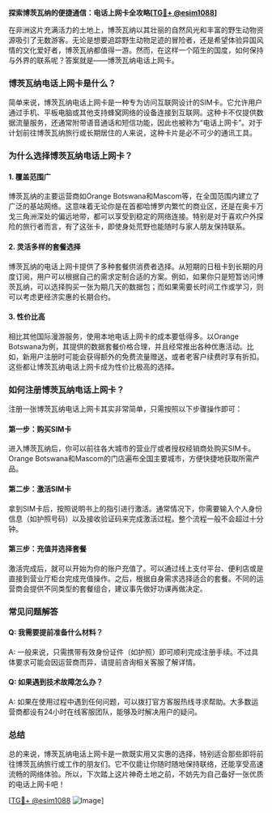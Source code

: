 **探索博茨瓦纳的便捷通信：电话上网卡全攻略[[TG💪+ @esim1088](https://t.me/s/esim1088)]**

在非洲这片充满活力的土地上，博茨瓦纳以其壮丽的自然风光和丰富的野生动物资源吸引了无数游客。无论是想要追踪野生动物足迹的冒险者，还是希望体验异国风情的文化爱好者，博茨瓦纳都值得一游。然而，在这样一个陌生的国度，如何保持与外界的联系呢？答案就是——博茨瓦纳电话上网卡。

### 博茨瓦纳电话上网卡是什么？

简单来说，博茨瓦纳电话上网卡是一种专为访问互联网设计的SIM卡。它允许用户通过手机、平板电脑或其他支持蜂窝网络的设备连接到互联网。这种卡不仅提供数据流量服务，还通常附带语音通话和短信功能，因此也被称为“电话上网卡”。对于计划前往博茨瓦纳旅行或长期居住的人来说，这种卡片是必不可少的通讯工具。

### 为什么选择博茨瓦纳电话上网卡？

#### 1. **覆盖范围广**
博茨瓦纳的主要运营商如Orange Botswana和Mascom等，在全国范围内建立了广泛的基站网络。这意味着无论你是在首都哈博罗内繁忙的商业区，还是在奥卡万戈三角洲深处的偏远地带，都可以享受到稳定的网络连接。特别是对于喜欢户外探险的旅行者而言，有了这张卡，即使身处荒野也能随时与家人朋友保持联系。

#### 2. **灵活多样的套餐选择**
博茨瓦纳的电话上网卡提供了多种套餐供消费者选择。从短期的日租卡到长期的月度订阅，用户可以根据自己的需求定制合适的方案。例如，如果你只是短暂访问博茨瓦纳，可以选择购买一张为期几天的数据包；而如果需要长时间工作或学习，则可以考虑更经济实惠的长期合约。

#### 3. **性价比高**
相比其他国际漫游服务，使用本地电话上网卡的成本要低得多。以Orange Botswana为例，其提供的数据套餐价格合理，并且经常推出各种优惠活动。比如，新用户注册时可能会获得额外的免费流量赠送，或者老客户续费时享有折扣。这些都让博茨瓦纳电话上网卡成为性价比极高的选择。

### 如何注册博茨瓦纳电话上网卡？

注册一张博茨瓦纳电话上网卡其实非常简单，只需按照以下步骤操作即可：

#### 第一步：购买SIM卡
进入博茨瓦纳后，你可以前往各大城市的营业厅或者授权经销商处购买SIM卡。Orange Botswana和Mascom的门店遍布全国主要城市，方便快捷地获取所需产品。

#### 第二步：激活SIM卡
拿到SIM卡后，按照说明书上的指引进行激活。通常情况下，你需要输入个人身份信息（如护照号码）以及接收验证码来完成激活过程。整个流程一般不会超过十分钟。

#### 第三步：充值并选择套餐
激活完成后，就可以开始为你的账户充值了。可以通过线上支付平台、便利店或是直接到营业厅柜台完成充值操作。之后，根据自身需求选择适合的套餐。不同的运营商会提供不同类型的套餐组合，建议事先做好功课再做决定。

### 常见问题解答

#### Q: 我需要提前准备什么材料？
A: 一般来说，只需携带有效身份证件（如护照）即可顺利完成注册手续。不过具体要求可能会因运营商而异，请提前咨询相关客服了解详情。

#### Q: 如果遇到技术故障怎么办？
A: 如果在使用过程中遇到任何问题，可以拨打官方客服热线寻求帮助。大多数运营商都设有24小时在线客服团队，能够及时解决用户的疑问。

### 总结

总的来说，博茨瓦纳电话上网卡是一款既实用又实惠的选择，特别适合那些即将前往博茨瓦纳旅行或工作的朋友们。它不仅能让你随时随地保持联络，还能享受高速流畅的网络体验。所以，下次踏上这片神奇土地之前，不妨先为自己备好一张优质的电话上网卡吧！

[[TG💪+ @esim1088](https://t.me/s/esim1088) ![Image](https://i.postimg.cc/4NQfJmqS/Snipaste-2025-05-13-00-14-12.png)]